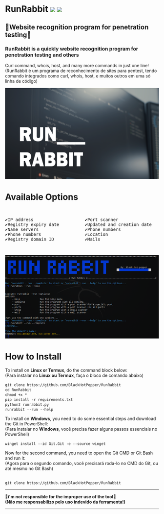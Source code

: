 # RunRabbit <img src="https://img.shields.io/badge/Kali_Linux-557C94?style=for-the-badge&logo=kali-linux&logoColor=white"> <img src="https://img.shields.io/badge/Ubuntu-E95420?style=for-the-badge&logo=ubuntu&logoColor=white">
<div>
  <h2> 🐇Website recognition program for penetration testing🐇</h2>
  <h3> RunRabbit is a quickly website recognition program for penetration testing and others</h3>
  <p> Curl command, whois, host, and many more commands in just one line!
  <br> (RunRabbit é um programa de reconhecimento de sites para pentest, tendo comando integrados como curl, whois, host, e muitos outros em uma só linha de código) 
</p>
  <img src="./runrabbit_banner.png" width="800px">
</div>
<div>
  <h1>Available Options</h1>
  <pre> <p>✔️IP address                    ✔️Port scanner
✔️Registry expiry date          ✔️Updated and creation date
✔️Name servers                  ✔️Phone numbers
✔️Phone numbers                 ✔️Location
✔️Registry domain ID            ✔️Mails</p> </pre>
</div>
<div>
    <img src="screenshot_runrabbit_py.png" width=700>
</div>
<div>
  <h1> How to Install </h1>
  <p> To install on <b>Linux or Termux</b>, do the command block below: <br> (Para instalar no <b>Linux ou Termux</b>, faça o bloco de comando abaixo)</p>

  ```
  git clone https://github.com/BlackHotPepper/RunRabbit
  cd RunRabbit
  chmod +x *
  pip install -r requirements.txt
  python3 runrabbit.py
  runrabbit --run --help
  ```
  
</div>
<div>
  <p> To install on <b>Windows</b>, you need to do some essential steps and download the Git in PowerShell: <br> (Para instalar no <b>Windows</b>, você precisa fazer     alguns passos essenciais no PowerShell)</p>
  
  ```
  winget install --id Git.Git -e --source winget
  ```
  <p> Now for the second command, you need to open the Git CMD or Git Bash and run it: <br> (Agora para o segundo comando, você precisará roda-lo no CMD do Git, ou até mesmo no Git Bash)</p>
  
  ```

 git clone https://github.com/BlackHotPepper/RunRabbit
 
  ```
</div>

<hr>
<b>🔴i'm not responsible for the improper use of the tool🔴</b>
<br>
<b>(Não me responsabilizo pelo uso indevido da ferramenta!)</b>
<hr>

